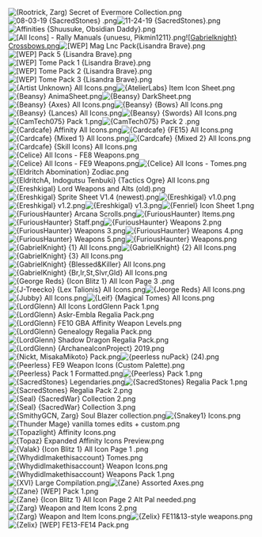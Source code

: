 ![(Rootrick, Zarg) Secret of Evermore Collection.png](https://raw.githubusercontent.com/Klokinator/FE-Repo/main/Item%20Icons/%5BAA%5D%20Icon%20Sheets/(Rootrick,%20Zarg)%20Secret%20of%20Evermore%20Collection.png "(Rootrick, Zarg) Secret of Evermore Collection.png")![08-03-19 {SacredStones} .png](https://raw.githubusercontent.com/Klokinator/FE-Repo/main/Item%20Icons/%5BAA%5D%20Icon%20Sheets/08-03-19%20%7BSacredStones%7D%20.png "08-03-19 {SacredStones} .png")![11-24-19 {SacredStones}.png](https://raw.githubusercontent.com/Klokinator/FE-Repo/main/Item%20Icons/%5BAA%5D%20Icon%20Sheets/11-24-19%20%7BSacredStones%7D.png "11-24-19 {SacredStones}.png")![Affinities {Shuusuke, Obsidian Daddy}.png](https://raw.githubusercontent.com/Klokinator/FE-Repo/main/Item%20Icons/%5BAA%5D%20Icon%20Sheets/Affinities%20%7BShuusuke,%20Obsidian%20Daddy%7D.png "Affinities {Shuusuke, Obsidian Daddy}.png")![[All Icons] - Rally Manuals {unuesu, Pikmin1211}.png](https://raw.githubusercontent.com/Klokinator/FE-Repo/main/Item%20Icons/%5BAA%5D%20Icon%20Sheets/%5BAll%20Icons%5D%20-%20Rally%20Manuals%20%7Bunuesu,%20Pikmin1211%7D.png "[All Icons] - Rally Manuals {unuesu, Pikmin1211}.png")![[Gabrielknight} Crossbows.png](https://raw.githubusercontent.com/Klokinator/FE-Repo/main/Item%20Icons/%5BAA%5D%20Icon%20Sheets/%5BGabrielknight%7D%20Crossbows.png "[Gabrielknight} Crossbows.png")![[WEP] Mag Lnc Pack{Lisandra Brave}.png](https://raw.githubusercontent.com/Klokinator/FE-Repo/main/Item%20Icons/%5BAA%5D%20Icon%20Sheets/%5BWEP%5D%20Mag%20Lnc%20Pack%7BLisandra%20Brave%7D.png "[WEP] Mag Lnc Pack{Lisandra Brave}.png")![[WEP] Pack 5 {Lisandra Brave}.png](https://raw.githubusercontent.com/Klokinator/FE-Repo/main/Item%20Icons/%5BAA%5D%20Icon%20Sheets/%5BWEP%5D%20Pack%205%20%7BLisandra%20Brave%7D.png "[WEP] Pack 5 {Lisandra Brave}.png")![[WEP] Tome Pack 1 {Lisandra Brave}.png](https://raw.githubusercontent.com/Klokinator/FE-Repo/main/Item%20Icons/%5BAA%5D%20Icon%20Sheets/%5BWEP%5D%20Tome%20Pack%201%20%7BLisandra%20Brave%7D.png "[WEP] Tome Pack 1 {Lisandra Brave}.png")![[WEP] Tome Pack 2 {Lisandra Brave}.png](https://raw.githubusercontent.com/Klokinator/FE-Repo/main/Item%20Icons/%5BAA%5D%20Icon%20Sheets/%5BWEP%5D%20Tome%20Pack%202%20%7BLisandra%20Brave%7D.png "[WEP] Tome Pack 2 {Lisandra Brave}.png")![[WEP] Tome Pack 3 {Lisandra Brave}.png](https://raw.githubusercontent.com/Klokinator/FE-Repo/main/Item%20Icons/%5BAA%5D%20Icon%20Sheets/%5BWEP%5D%20Tome%20Pack%203%20%7BLisandra%20Brave%7D.png "[WEP] Tome Pack 3 {Lisandra Brave}.png")![{Artist Unknown} All Icons.png](https://raw.githubusercontent.com/Klokinator/FE-Repo/main/Item%20Icons/%5BAA%5D%20Icon%20Sheets/%7BArtist%20Unknown%7D%20All%20Icons.png "{Artist Unknown} All Icons.png")![{AtelierLabs} Item Icon Sheet.png](https://raw.githubusercontent.com/Klokinator/FE-Repo/main/Item%20Icons/%5BAA%5D%20Icon%20Sheets/%7BAtelierLabs%7D%20Item%20Icon%20Sheet.png "{AtelierLabs} Item Icon Sheet.png")![{Beansy} AnimaSheet.png](https://raw.githubusercontent.com/Klokinator/FE-Repo/main/Item%20Icons/%5BAA%5D%20Icon%20Sheets/%7BBeansy%7D%20AnimaSheet.png "{Beansy} AnimaSheet.png")![{Beansy} DarkSheet.png](https://raw.githubusercontent.com/Klokinator/FE-Repo/main/Item%20Icons/%5BAA%5D%20Icon%20Sheets/%7BBeansy%7D%20DarkSheet.png "{Beansy} DarkSheet.png")![{Beansy} {Axes} All Icons.png](https://raw.githubusercontent.com/Klokinator/FE-Repo/main/Item%20Icons/%5BAA%5D%20Icon%20Sheets/%7BBeansy%7D%20%7BAxes%7D%20All%20Icons.png "{Beansy} {Axes} All Icons.png")![{Beansy} {Bows} All Icons.png](https://raw.githubusercontent.com/Klokinator/FE-Repo/main/Item%20Icons/%5BAA%5D%20Icon%20Sheets/%7BBeansy%7D%20%7BBows%7D%20All%20Icons.png "{Beansy} {Bows} All Icons.png")![{Beansy} {Lances} All Icons.png](https://raw.githubusercontent.com/Klokinator/FE-Repo/main/Item%20Icons/%5BAA%5D%20Icon%20Sheets/%7BBeansy%7D%20%7BLances%7D%20All%20Icons.png "{Beansy} {Lances} All Icons.png")![{Beansy} {Swords} All Icons.png](https://raw.githubusercontent.com/Klokinator/FE-Repo/main/Item%20Icons/%5BAA%5D%20Icon%20Sheets/%7BBeansy%7D%20%7BSwords%7D%20All%20Icons.png "{Beansy} {Swords} All Icons.png")![{CamTech075} Pack 1.png](https://raw.githubusercontent.com/Klokinator/FE-Repo/main/Item%20Icons/%5BAA%5D%20Icon%20Sheets/%7BCamTech075%7D%20Pack%201.png "{CamTech075} Pack 1.png")![{CamTech075} Pack 2 .png](https://raw.githubusercontent.com/Klokinator/FE-Repo/main/Item%20Icons/%5BAA%5D%20Icon%20Sheets/%7BCamTech075%7D%20Pack%202%20.png "{CamTech075} Pack 2 .png")![{Cardcafe} Affinity All Icons.png](https://raw.githubusercontent.com/Klokinator/FE-Repo/main/Item%20Icons/%5BAA%5D%20Icon%20Sheets/%7BCardcafe%7D%20Affinity%20All%20Icons.png "{Cardcafe} Affinity All Icons.png")![{Cardcafe} {FE15} All Icons.png](https://raw.githubusercontent.com/Klokinator/FE-Repo/main/Item%20Icons/%5BAA%5D%20Icon%20Sheets/%7BCardcafe%7D%20%7BFE15%7D%20All%20Icons.png "{Cardcafe} {FE15} All Icons.png")![{Cardcafe} {Mixed 1} All Icons.png](https://raw.githubusercontent.com/Klokinator/FE-Repo/main/Item%20Icons/%5BAA%5D%20Icon%20Sheets/%7BCardcafe%7D%20%7BMixed%201%7D%20All%20Icons.png "{Cardcafe} {Mixed 1} All Icons.png")![{Cardcafe} {Mixed 2} All Icons.png](https://raw.githubusercontent.com/Klokinator/FE-Repo/main/Item%20Icons/%5BAA%5D%20Icon%20Sheets/%7BCardcafe%7D%20%7BMixed%202%7D%20All%20Icons.png "{Cardcafe} {Mixed 2} All Icons.png")![{Cardcafe} {Skill Icons} All Icons.png](https://raw.githubusercontent.com/Klokinator/FE-Repo/main/Item%20Icons/%5BAA%5D%20Icon%20Sheets/%7BCardcafe%7D%20%7BSkill%20Icons%7D%20All%20Icons.png "{Cardcafe} {Skill Icons} All Icons.png")![{Celice} All Icons - FE8 Weapons.png](https://raw.githubusercontent.com/Klokinator/FE-Repo/main/Item%20Icons/%5BAA%5D%20Icon%20Sheets/%7BCelice%7D%20All%20Icons%20-%20FE8%20Weapons.png "{Celice} All Icons - FE8 Weapons.png")![{Celice} All Icons - FE9 Weapons.png](https://raw.githubusercontent.com/Klokinator/FE-Repo/main/Item%20Icons/%5BAA%5D%20Icon%20Sheets/%7BCelice%7D%20All%20Icons%20-%20FE9%20Weapons.png "{Celice} All Icons - FE9 Weapons.png")![{Celice} All Icons - Tomes.png](https://raw.githubusercontent.com/Klokinator/FE-Repo/main/Item%20Icons/%5BAA%5D%20Icon%20Sheets/%7BCelice%7D%20All%20Icons%20-%20Tomes.png "{Celice} All Icons - Tomes.png")![{Eldritch Abomination} Zodiac.png](https://raw.githubusercontent.com/Klokinator/FE-Repo/main/Item%20Icons/%5BAA%5D%20Icon%20Sheets/%7BEldritch%20Abomination%7D%20Zodiac.png "{Eldritch Abomination} Zodiac.png")![{EldritchA, Indogutsu Tenbuki} {Tactics Ogre} All Icons.png](https://raw.githubusercontent.com/Klokinator/FE-Repo/main/Item%20Icons/%5BAA%5D%20Icon%20Sheets/%7BEldritchA,%20Indogutsu%20Tenbuki%7D%20%7BTactics%20Ogre%7D%20All%20Icons.png "{EldritchA, Indogutsu Tenbuki} {Tactics Ogre} All Icons.png")![{Ereshkigal} Lord Weapons and Alts (old).png](https://raw.githubusercontent.com/Klokinator/FE-Repo/main/Item%20Icons/%5BAA%5D%20Icon%20Sheets/%7BEreshkigal%7D%20Lord%20Weapons%20and%20Alts%20(old).png "{Ereshkigal} Lord Weapons and Alts (old).png")![{Ereshkigal} Sprite Sheet V1.4 (newest).png](https://raw.githubusercontent.com/Klokinator/FE-Repo/main/Item%20Icons/%5BAA%5D%20Icon%20Sheets/%7BEreshkigal%7D%20Sprite%20Sheet%20V1.4%20(newest).png "{Ereshkigal} Sprite Sheet V1.4 (newest).png")![{Ereshkigal} v1.0.png](https://raw.githubusercontent.com/Klokinator/FE-Repo/main/Item%20Icons/%5BAA%5D%20Icon%20Sheets/%7BEreshkigal%7D%20v1.0.png "{Ereshkigal} v1.0.png")![{Ereshkigal} v1.2.png](https://raw.githubusercontent.com/Klokinator/FE-Repo/main/Item%20Icons/%5BAA%5D%20Icon%20Sheets/%7BEreshkigal%7D%20v1.2.png "{Ereshkigal} v1.2.png")![{Ereshkigal} v1.3.png](https://raw.githubusercontent.com/Klokinator/FE-Repo/main/Item%20Icons/%5BAA%5D%20Icon%20Sheets/%7BEreshkigal%7D%20v1.3.png "{Ereshkigal} v1.3.png")![{Fenriel} Icon Sheet 1.png](https://raw.githubusercontent.com/Klokinator/FE-Repo/main/Item%20Icons/%5BAA%5D%20Icon%20Sheets/%7BFenriel%7D%20Icon%20Sheet%201.png "{Fenriel} Icon Sheet 1.png")![{FuriousHaunter} Arcana Scrolls.png](https://raw.githubusercontent.com/Klokinator/FE-Repo/main/Item%20Icons/%5BAA%5D%20Icon%20Sheets/%7BFuriousHaunter%7D%20Arcana%20Scrolls.png "{FuriousHaunter} Arcana Scrolls.png")![{FuriousHaunter} Items.png](https://raw.githubusercontent.com/Klokinator/FE-Repo/main/Item%20Icons/%5BAA%5D%20Icon%20Sheets/%7BFuriousHaunter%7D%20Items.png "{FuriousHaunter} Items.png")![{FuriousHaunter} Staff.png](https://raw.githubusercontent.com/Klokinator/FE-Repo/main/Item%20Icons/%5BAA%5D%20Icon%20Sheets/%7BFuriousHaunter%7D%20Staff.png "{FuriousHaunter} Staff.png")![{FuriousHaunter} Weapons 2.png](https://raw.githubusercontent.com/Klokinator/FE-Repo/main/Item%20Icons/%5BAA%5D%20Icon%20Sheets/%7BFuriousHaunter%7D%20Weapons%202.png "{FuriousHaunter} Weapons 2.png")![{FuriousHaunter} Weapons 3.png](https://raw.githubusercontent.com/Klokinator/FE-Repo/main/Item%20Icons/%5BAA%5D%20Icon%20Sheets/%7BFuriousHaunter%7D%20Weapons%203.png "{FuriousHaunter} Weapons 3.png")![{FuriousHaunter} Weapons 4.png](https://raw.githubusercontent.com/Klokinator/FE-Repo/main/Item%20Icons/%5BAA%5D%20Icon%20Sheets/%7BFuriousHaunter%7D%20Weapons%204.png "{FuriousHaunter} Weapons 4.png")![{FuriousHaunter} Weapons 5.png](https://raw.githubusercontent.com/Klokinator/FE-Repo/main/Item%20Icons/%5BAA%5D%20Icon%20Sheets/%7BFuriousHaunter%7D%20Weapons%205.png "{FuriousHaunter} Weapons 5.png")![{FuriousHaunter} Weapons.png](https://raw.githubusercontent.com/Klokinator/FE-Repo/main/Item%20Icons/%5BAA%5D%20Icon%20Sheets/%7BFuriousHaunter%7D%20Weapons.png "{FuriousHaunter} Weapons.png")![{GabrielKnight} {1} All Icons.png](https://raw.githubusercontent.com/Klokinator/FE-Repo/main/Item%20Icons/%5BAA%5D%20Icon%20Sheets/%7BGabrielKnight%7D%20%7B1%7D%20All%20Icons.png "{GabrielKnight} {1} All Icons.png")![{GabrielKnight} {2} All Icons.png](https://raw.githubusercontent.com/Klokinator/FE-Repo/main/Item%20Icons/%5BAA%5D%20Icon%20Sheets/%7BGabrielKnight%7D%20%7B2%7D%20All%20Icons.png "{GabrielKnight} {2} All Icons.png")![{GabrielKnight} {3} All Icons.png](https://raw.githubusercontent.com/Klokinator/FE-Repo/main/Item%20Icons/%5BAA%5D%20Icon%20Sheets/%7BGabrielKnight%7D%20%7B3%7D%20All%20Icons.png "{GabrielKnight} {3} All Icons.png")![{GabrielKnight} {Blessed&Killer} All Icons.png](https://raw.githubusercontent.com/Klokinator/FE-Repo/main/Item%20Icons/%5BAA%5D%20Icon%20Sheets/%7BGabrielKnight%7D%20%7BBlessed&Killer%7D%20All%20Icons.png "{GabrielKnight} {Blessed&Killer} All Icons.png")![{GabrielKnight} {Br,Ir,St,Slvr,Gld} All Icons.png](https://raw.githubusercontent.com/Klokinator/FE-Repo/main/Item%20Icons/%5BAA%5D%20Icon%20Sheets/%7BGabrielKnight%7D%20%7BBr,Ir,St,Slvr,Gld%7D%20All%20Icons.png "{GabrielKnight} {Br,Ir,St,Slvr,Gld} All Icons.png")![{George Reds} {Icon Blitz 1} All Icon Page 3 .png](https://raw.githubusercontent.com/Klokinator/FE-Repo/main/Item%20Icons/%5BAA%5D%20Icon%20Sheets/%7BGeorge%20Reds%7D%20%7BIcon%20Blitz%201%7D%20All%20Icon%20Page%203%20.png "{George Reds} {Icon Blitz 1} All Icon Page 3 .png")![{J-Treecko} {Lex Talionis} All Icons.png](https://raw.githubusercontent.com/Klokinator/FE-Repo/main/Item%20Icons/%5BAA%5D%20Icon%20Sheets/%7BJ-Treecko%7D%20%7BLex%20Talionis%7D%20All%20Icons.png "{J-Treecko} {Lex Talionis} All Icons.png")![{Jeorge Reds} All Icons.png](https://raw.githubusercontent.com/Klokinator/FE-Repo/main/Item%20Icons/%5BAA%5D%20Icon%20Sheets/%7BJeorge%20Reds%7D%20All%20Icons.png "{Jeorge Reds} All Icons.png")![{Jubby} All Icons.png](https://raw.githubusercontent.com/Klokinator/FE-Repo/main/Item%20Icons/%5BAA%5D%20Icon%20Sheets/%7BJubby%7D%20All%20Icons.png "{Jubby} All Icons.png")![{Leif} {Magical Tomes} All Icons.png](https://raw.githubusercontent.com/Klokinator/FE-Repo/main/Item%20Icons/%5BAA%5D%20Icon%20Sheets/%7BLeif%7D%20%7BMagical%20Tomes%7D%20All%20Icons.png "{Leif} {Magical Tomes} All Icons.png")![{LordGlenn} All Icons LordGlenn Pack 1.png](https://raw.githubusercontent.com/Klokinator/FE-Repo/main/Item%20Icons/%5BAA%5D%20Icon%20Sheets/%7BLordGlenn%7D%20All%20Icons%20LordGlenn%20Pack%201.png "{LordGlenn} All Icons LordGlenn Pack 1.png")![{LordGlenn} Askr-Embla Regalia Pack.png](https://raw.githubusercontent.com/Klokinator/FE-Repo/main/Item%20Icons/%5BAA%5D%20Icon%20Sheets/%7BLordGlenn%7D%20Askr-Embla%20Regalia%20Pack.png "{LordGlenn} Askr-Embla Regalia Pack.png")![{LordGlenn} FE10 GBA Affinity Weapon Levels.png](https://raw.githubusercontent.com/Klokinator/FE-Repo/main/Item%20Icons/%5BAA%5D%20Icon%20Sheets/%7BLordGlenn%7D%20FE10%20GBA%20Affinity%20Weapon%20Levels.png "{LordGlenn} FE10 GBA Affinity Weapon Levels.png")![{LordGlenn} Genealogy Regalia Pack.png](https://raw.githubusercontent.com/Klokinator/FE-Repo/main/Item%20Icons/%5BAA%5D%20Icon%20Sheets/%7BLordGlenn%7D%20Genealogy%20Regalia%20Pack.png "{LordGlenn} Genealogy Regalia Pack.png")![{LordGlenn} Shadow Dragon Regalia Pack.png](https://raw.githubusercontent.com/Klokinator/FE-Repo/main/Item%20Icons/%5BAA%5D%20Icon%20Sheets/%7BLordGlenn%7D%20Shadow%20Dragon%20Regalia%20Pack.png "{LordGlenn} Shadow Dragon Regalia Pack.png")![{LordGlenn} {ArchaneaIconProject} 2019.png](https://raw.githubusercontent.com/Klokinator/FE-Repo/main/Item%20Icons/%5BAA%5D%20Icon%20Sheets/%7BLordGlenn%7D%20%7BArchaneaIconProject%7D%202019.png "{LordGlenn} {ArchaneaIconProject} 2019.png")![{Nickt, MisakaMikoto} Pack.png](https://raw.githubusercontent.com/Klokinator/FE-Repo/main/Item%20Icons/%5BAA%5D%20Icon%20Sheets/%7BNickt,%20MisakaMikoto%7D%20Pack.png "{Nickt, MisakaMikoto} Pack.png")![{peerless nuPack} (24).png](https://raw.githubusercontent.com/Klokinator/FE-Repo/main/Item%20Icons/%5BAA%5D%20Icon%20Sheets/%7Bpeerless%20nuPack%7D%20(24).png "{peerless nuPack} (24).png")![{Peerless} FE9 Weapon Icons (Custom Palette).png](https://raw.githubusercontent.com/Klokinator/FE-Repo/main/Item%20Icons/%5BAA%5D%20Icon%20Sheets/%7BPeerless%7D%20FE9%20Weapon%20Icons%20(Custom%20Palette).png "{Peerless} FE9 Weapon Icons (Custom Palette).png")![{Peerless} Pack 1 Formatted.png](https://raw.githubusercontent.com/Klokinator/FE-Repo/main/Item%20Icons/%5BAA%5D%20Icon%20Sheets/%7BPeerless%7D%20Pack%201%20Formatted.png "{Peerless} Pack 1 Formatted.png")![{Peerless} Pack 1.png](https://raw.githubusercontent.com/Klokinator/FE-Repo/main/Item%20Icons/%5BAA%5D%20Icon%20Sheets/%7BPeerless%7D%20Pack%201.png "{Peerless} Pack 1.png")![{SacredStones} Legendaries.png](https://raw.githubusercontent.com/Klokinator/FE-Repo/main/Item%20Icons/%5BAA%5D%20Icon%20Sheets/%7BSacredStones%7D%20Legendaries.png "{SacredStones} Legendaries.png")![{SacredStones} Regalia Pack 1.png](https://raw.githubusercontent.com/Klokinator/FE-Repo/main/Item%20Icons/%5BAA%5D%20Icon%20Sheets/%7BSacredStones%7D%20Regalia%20Pack%201.png "{SacredStones} Regalia Pack 1.png")![{SacredStones} Regalia Pack 2.png](https://raw.githubusercontent.com/Klokinator/FE-Repo/main/Item%20Icons/%5BAA%5D%20Icon%20Sheets/%7BSacredStones%7D%20Regalia%20Pack%202.png "{SacredStones} Regalia Pack 2.png")![{Seal} {SacredWar} Collection 2.png](https://raw.githubusercontent.com/Klokinator/FE-Repo/main/Item%20Icons/%5BAA%5D%20Icon%20Sheets/%7BSeal%7D%20%7BSacredWar%7D%20Collection%202.png "{Seal} {SacredWar} Collection 2.png")![{Seal} {SacredWar} Collection 3.png](https://raw.githubusercontent.com/Klokinator/FE-Repo/main/Item%20Icons/%5BAA%5D%20Icon%20Sheets/%7BSeal%7D%20%7BSacredWar%7D%20Collection%203.png "{Seal} {SacredWar} Collection 3.png")![{SmithyGCN, Zarg} Soul Blazer collection.png](https://raw.githubusercontent.com/Klokinator/FE-Repo/main/Item%20Icons/%5BAA%5D%20Icon%20Sheets/%7BSmithyGCN,%20Zarg%7D%20Soul%20Blazer%20collection.png "{SmithyGCN, Zarg} Soul Blazer collection.png")![{Snakey1}  Icons.png](https://raw.githubusercontent.com/Klokinator/FE-Repo/main/Item%20Icons/%5BAA%5D%20Icon%20Sheets/%7BSnakey1%7D%20%20Icons.png "{Snakey1}  Icons.png")![{Thunder Mage} vanilla tomes edits + custom.png](https://raw.githubusercontent.com/Klokinator/FE-Repo/main/Item%20Icons/%5BAA%5D%20Icon%20Sheets/%7BThunder%20Mage%7D%20vanilla%20tomes%20edits%20%2B%20custom.png "{Thunder Mage} vanilla tomes edits + custom.png")![{Topazlight} Affinity Icons.png](https://raw.githubusercontent.com/Klokinator/FE-Repo/main/Item%20Icons/%5BAA%5D%20Icon%20Sheets/%7BTopazlight%7D%20Affinity%20Icons.png "{Topazlight} Affinity Icons.png")![{Topaz} Expanded Affinity Icons Preview.png](https://raw.githubusercontent.com/Klokinator/FE-Repo/main/Item%20Icons/%5BAA%5D%20Icon%20Sheets/%7BTopaz%7D%20Expanded%20Affinity%20Icons%20Preview.png "{Topaz} Expanded Affinity Icons Preview.png")![{Valak} {Icon Blitz 1} All Icon Page 1 .png](https://raw.githubusercontent.com/Klokinator/FE-Repo/main/Item%20Icons/%5BAA%5D%20Icon%20Sheets/%7BValak%7D%20%7BIcon%20Blitz%201%7D%20All%20Icon%20Page%201%20.png "{Valak} {Icon Blitz 1} All Icon Page 1 .png")![{WhydidImakethisaccount} Tomes.png](https://raw.githubusercontent.com/Klokinator/FE-Repo/main/Item%20Icons/%5BAA%5D%20Icon%20Sheets/%7BWhydidImakethisaccount%7D%20Tomes.png "{WhydidImakethisaccount} Tomes.png")![{WhydidImakethisaccount} Weapon Icons.png](https://raw.githubusercontent.com/Klokinator/FE-Repo/main/Item%20Icons/%5BAA%5D%20Icon%20Sheets/%7BWhydidImakethisaccount%7D%20Weapon%20Icons.png "{WhydidImakethisaccount} Weapon Icons.png")![{WhydidImakethisaccount} Weapons Pack 1.png](https://raw.githubusercontent.com/Klokinator/FE-Repo/main/Item%20Icons/%5BAA%5D%20Icon%20Sheets/%7BWhydidImakethisaccount%7D%20Weapons%20Pack%201.png "{WhydidImakethisaccount} Weapons Pack 1.png")![{XVI} Large Compilation.png](https://raw.githubusercontent.com/Klokinator/FE-Repo/main/Item%20Icons/%5BAA%5D%20Icon%20Sheets/%7BXVI%7D%20Large%20Compilation.png "{XVI} Large Compilation.png")![{Zane} Assorted Axes.png](https://raw.githubusercontent.com/Klokinator/FE-Repo/main/Item%20Icons/%5BAA%5D%20Icon%20Sheets/%7BZane%7D%20Assorted%20Axes.png "{Zane} Assorted Axes.png")![{Zane} [WEP] Pack 1.png](https://raw.githubusercontent.com/Klokinator/FE-Repo/main/Item%20Icons/%5BAA%5D%20Icon%20Sheets/%7BZane%7D%20%5BWEP%5D%20Pack%201.png "{Zane} [WEP] Pack 1.png")![{Zane} {Icon Blitz 1} All Icon Page 2 Alt Pal needed.png](https://raw.githubusercontent.com/Klokinator/FE-Repo/main/Item%20Icons/%5BAA%5D%20Icon%20Sheets/%7BZane%7D%20%7BIcon%20Blitz%201%7D%20All%20Icon%20Page%202%20Alt%20Pal%20needed.png "{Zane} {Icon Blitz 1} All Icon Page 2 Alt Pal needed.png")![{Zarg} Weapon and Item Icons 2.png](https://raw.githubusercontent.com/Klokinator/FE-Repo/main/Item%20Icons/%5BAA%5D%20Icon%20Sheets/%7BZarg%7D%20Weapon%20and%20Item%20Icons%202.png "{Zarg} Weapon and Item Icons 2.png")![{Zarg} Weapon and Item Icons.png](https://raw.githubusercontent.com/Klokinator/FE-Repo/main/Item%20Icons/%5BAA%5D%20Icon%20Sheets/%7BZarg%7D%20Weapon%20and%20Item%20Icons.png "{Zarg} Weapon and Item Icons.png")![{Zelix} FE11&13-style weapons.png](https://raw.githubusercontent.com/Klokinator/FE-Repo/main/Item%20Icons/%5BAA%5D%20Icon%20Sheets/%7BZelix%7D%20FE11&13-style%20weapons.png "{Zelix} FE11&13-style weapons.png")![{Zelix} [WEP] FE13-FE14 Pack.png](https://raw.githubusercontent.com/Klokinator/FE-Repo/main/Item%20Icons/%5BAA%5D%20Icon%20Sheets/%7BZelix%7D%20%5BWEP%5D%20FE13-FE14%20Pack.png "{Zelix} [WEP] FE13-FE14 Pack.png")